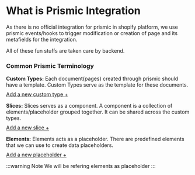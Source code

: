 # What is Prismic Integration
As there is no official integration for prismic in shopify platform, we use prismic events/hooks to trigger modification or creation of page and its metafields for the integration.

All of these fun stuffs are taken care by backend.

### Common Prismic Terminology
**Custom Types:**
Each document(pages) created through prismic should have a template. Custom Types serve as the template for these documents.

<a href="./custom-types.md" class="green-link" style="display: block;margin-top:-5px">Add a new custom type +</a>


**Slices:**
Slices serves as a component. A component is a collection of elements/placeholder grouped together. It can be shared across the custom types.

<a href="./slices.html" class="green-link" style="display: block;margin-top:-5px">Add a new slice +</a>


**Elements:**
Elements acts as a placeholder. There are predefined elements that we can use to create data placeholders.

<a href="custom-types.md" class="green-link" style="display: block;margin-top:-5px">Add a new placeholder +</a>

:::warning Note
We will be refering elements as placeholder
:::
